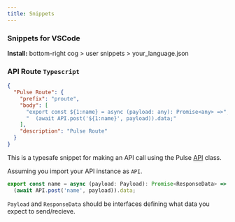 ```yaml
---
title: Snippets
---
```


### Snippets for VSCode

**Install:** bottom-right cog > user snippets > your_language.json

### API Route `Typescript`

```json
{
  "Pulse Route": {
    "prefix": "proute",
    "body": [
      "export const ${1:name} = async (payload: any): Promise<any> =>",
      "  (await API.post('${1:name}', payload)).data;"
    ],
    "description": "Pulse Route"
  }
}
```

This is a typesafe snippet for making an API call using the Pulse [API]() class.

Assuming you import your API instance as `API`.

```js
export const name = async (payload: Payload): Promise<ResponseData> =>
  (await API.post('name', payload)).data;
```

`Payload` and `ResponseData` should be interfaces defining what data you expect to send/recieve.
